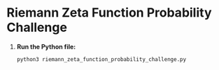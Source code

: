 # Riemann Zeta Function Probability Challenge

1. **Run the Python file:**

    ```sh
    python3 riemann_zeta_function_probability_challenge.py
    ```